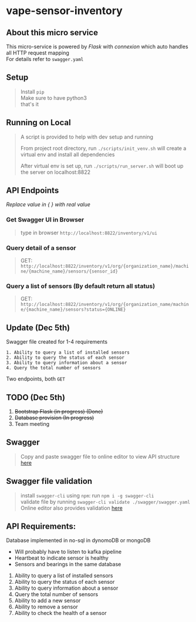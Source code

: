 # vape-sensor-inventory

## About this micro service
This micro-service is powered by *Flask* with *connexion* which auto handles all HTTP request mapping       
For details refer to `swagger.yaml`

## Setup
> Install `pip`     
> Make sure to have python3     
> that's it

## Running on Local
>A script is provided to help with dev setup and running     
>
>From project root directory, run `./scripts/init_venv.sh` will create a virtual env and install all dependencies  
>      
>After virtual env is set up, run `./scripts/run_server.sh` will boot up the server on localhost:8822       


## API Endpoints
*Replace value in { } with real value*

### Get Swagger UI in Browser
> type in browser `http://localhost:8822/inventory/v1/ui`     
### Query detail of a sensor
> GET: `http://localhost:8822/inventory/v1/org/{organization_name}/machine/{machine_name}/sensors/{sensor_id}` 
### Query a list of sensors (By default return all status)     
> GET: `http://localhost:8822/inventory/v1/org/{organization_name/machine/{machine_name}/sensors?status={ONLINE}`       

## Update (Dec 5th)

Swagger file created for 1-4 requirements       
```
1. Ability to query a list of installed sensors 
2. Ability to query the status of each sensor
3. Ability to query information about a sensor
4. Query the total number of sensors
```
Two endpoints, both `GET`

## TODO (Dec 5th)

1. ~~Bootstrap Flask (in progress) (Done)~~
2. ~~Database provision (In progress)~~         
3. Team meeting

## Swagger

> Copy and paste swagger file to online editor to view API structure [here](https://editor.swagger.io/)

## Swagger file validation

> install `swagger-cli` using `npm`: run `npm i -g swagger-cli`         
> validate file by running `swagger-cli validate ./swagger/swagger.yaml`
> Online editor also provides validation [here](https://editor.swagger.io/)

## API Requirements:
Database implemented in no-sql in dynomoDB or mongoDB
- Will probably have to listen to kafka pipeline
- Heartbeat to indicate sensor is healthy
- Sensors and bearings in the same database

1. Ability to query a list of installed sensors 
2. Ability to query the status of each sensor
3. Ability to query information about a sensor
4. Query the total number of sensors
5. Ability to add a new sensor
6. Ability to remove a sensor
7. Ability to check the health of a sensor 
